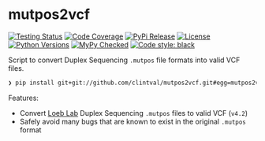 # mutpos2vcf

[![Testing Status](https://travis-ci.org/clintval/mutpos2vcf.svg?branch=master)](https://travis-ci.org/clintval/mutpos2vcf)
[![Code Coverage](https://codecov.io/gh/clintval/mutpos2vcf/branch/master/graph/badge.svg)](https://codecov.io/gh/clintval/mutpos2vcf)
[![PyPi Release](https://badge.fury.io/py/mutpos2vcf.svg)](https://badge.fury.io/py/mutpos2vcf)
[![License](https://img.shields.io/pypi/l/mutpos2vcf.svg)](https://github.com/clintval/mutpos2vcf/blob/master/LICENSE)
[![Python Versions](https://img.shields.io/pypi/pyversions/mutpos2vcf.svg)](https://pypi.python.org/pypi/mutpos2vcf/)
[![MyPy Checked](http://www.mypy-lang.org/static/mypy_badge.svg)](http://mypy-lang.org/)
[![Code style: black](https://img.shields.io/badge/code%20style-black-000000.svg)](https://github.com/ambv/black)

Script to convert Duplex Sequencing `.mutpos` file formats into valid VCF files.

```bash
❯ pip install git+git://github.com/clintval/mutpos2vcf.git#egg=mutpos2vcf
```

Features:

- Convert [Loeb Lab](https://github.com/loeblab/Duplex-Sequencing) Duplex Sequencing `.mutpos` files to valid VCF (`v4.2`)
- Safely avoid many bugs that are known to exist in the original `.mutpos` format
